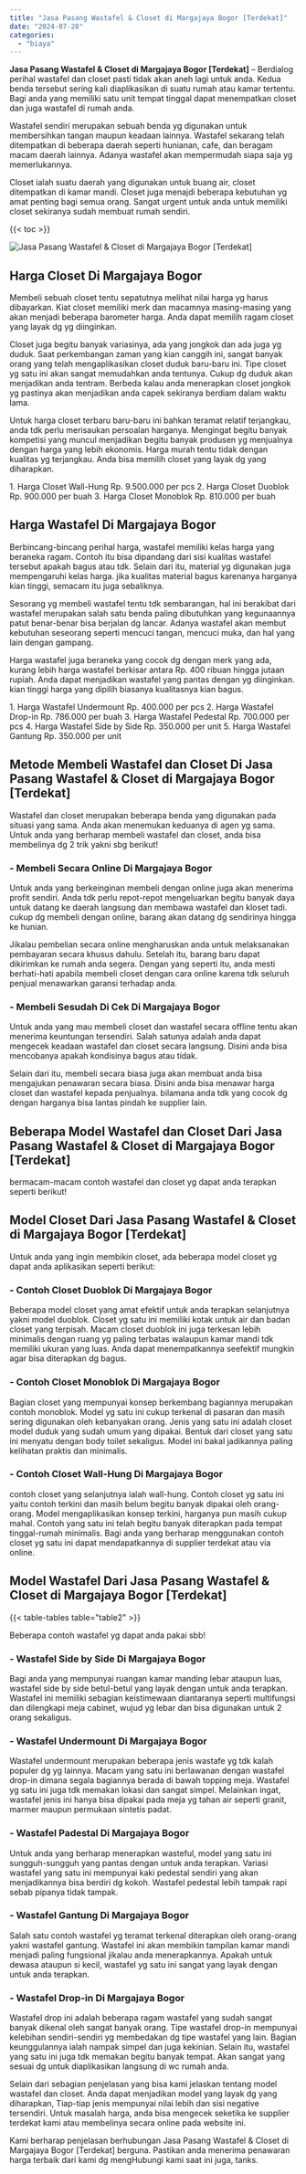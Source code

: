 ```yaml
---
title: "Jasa Pasang Wastafel & Closet di Margajaya Bogor [Terdekat]"
date: "2024-07-28"
categories: 
  - "biaya"
---
```


**Jasa Pasang Wastafel & Closet di Margajaya Bogor \[Terdekat\]** – Berdialog perihal wastafel dan closet pasti tidak akan aneh lagi untuk anda. Kedua benda tersebut sering kali diaplikasikan di suatu rumah atau kamar tertentu. Bagi anda yang memiliki satu unit tempat tinggal dapat menempatkan closet dan juga wastafel di rumah anda.

Wastafel sendiri merupakan sebuah benda yg digunakan untuk membersihkan tangan maupun keadaan lainnya. Wastafel sekarang telah ditempatkan di beberapa daerah seperti hunianan, cafe, dan beragam macam daerah lainnya. Adanya wastafel akan mempermudah siapa saja yg memerlukannya.

Closet ialah suatu daerah yang digunakan untuk buang air, closet ditempatkan di kamar mandi. Closet juga menajdi beberapa kebutuhan yg amat penting bagi semua orang. Sangat urgent untuk anda untuk memiliki closet sekiranya sudah membuat rumah sendiri.

{{< toc >}}

![Jasa Pasang Wastafel & Closet di Margajaya Bogor [Terdekat]](/images/wastafel-closet-murah30.png)

## Harga Closet Di Margajaya Bogor

Membeli sebuah closet tentu sepatutnya melihat nilai harga yg harus dibayarkan. Kiat closet memiliki merk dan macamnya masing-masing yang akan menjadi beberapa barometer harga. Anda dapat memilih ragam closet yang layak dg yg diinginkan.

Closet juga begitu banyak variasinya, ada yang jongkok dan ada juga yg duduk. Saat perkembangan zaman yang kian canggih ini, sangat banyak orang yang telah mengaplikasikan closet duduk baru-baru ini. Tipe closet yg satu ini akan sangat memudahkan anda tentunya. Cukup dg duduk akan menjadikan anda tentram. Berbeda kalau anda menerapkan closet jongkok yg pastinya akan menjadikan anda capek sekiranya berdiam dalam waktu lama.

Untuk harga closet terbaru baru-baru ini bahkan teramat relatif terjangkau, anda tdk perlu merisaukan persoalan harganya. Mengingat begitu banyak kompetisi yang muncul menjadikan begitu banyak produsen yg menjualnya dengan harga yang lebih ekonomis. Harga murah tentu tidak dengan kualitas yg terjangkau. Anda bisa memilih closet yang layak dg yang diharapkan.

1\. Harga Closet Wall-Hung Rp. 9.500.000 per pcs 2. Harga Closet Duoblok Rp. 900.000 per buah 3. Harga Closet Monoblok Rp. 810.000 per buah

## Harga Wastafel Di Margajaya Bogor

Berbincang-bincang perihal harga, wastafel memiliki kelas harga yang beraneka ragam. Contoh itu bisa dipandang dari sisi kualitas wastafel tersebut apakah bagus atau tdk. Selain dari itu, material yg digunakan juga mempengaruhi kelas harga. jika kualitas material bagus karenanya harganya kian tinggi, semacam itu juga sebaliknya.

Sesorang yg membeli wastafel tentu tdk sembarangan, hal ini berakibat dari wastafel merupakan salah satu benda paling dibutuhkan yang kegunaannya patut benar-benar bisa berjalan dg lancar. Adanya wastafel akan membut kebutuhan seseorang seperti mencuci tangan, mencuci muka, dan hal yang lain dengan gampang.

Harga wastafel juga beraneka yang cocok dg dengan merk yang ada, kurang lebih harga wastafel berkisar antara Rp. 400 ribuan hingga jutaan rupiah. Anda dapat menjadikan wastafel yang pantas dengan yg diinginkan. kian tinggi harga yang dipilih biasanya kualitasnya kian bagus.

1\. Harga Wastafel Undermount Rp. 400.000 per pcs 2. Harga Wastafel Drop-in Rp. 786.000 per buah 3. Harga Wastafel Pedestal Rp. 700.000 per pcs 4. Harga Wastafel Side by Side Rp. 350.000 per unit 5. Harga Wastafel Gantung Rp. 350.000 per unit

## Metode Membeli Wastafel dan Closet Di Jasa Pasang Wastafel & Closet di Margajaya Bogor \[Terdekat\]

Wastafel dan closet merupakan beberapa benda yang digunakan pada situasi yang sama. Anda akan menemukan keduanya di agen yg sama. Untuk anda yang berharap membeli wastafel dan closet, anda bisa membelinya dg 2 trik yakni sbg berikut!

### \- Membeli Secara Online Di Margajaya Bogor

Untuk anda yang berkeinginan membeli dengan online juga akan menerima profit sendiri. Anda tdk perlu repot-repot mengeluarkan begitu banyak daya untuk datang ke daerah langsung dan membawa wastafel dan kloset tadi. cukup dg membeli dengan online, barang akan datang dg sendirinya hingga ke hunian.

Jikalau pembelian secara online mengharuskan anda untuk melaksanakan pembayaran secara khusus dahulu. Setelah itu, barang baru dapat dikirimkan ke rumah anda segera. Dengan yang seperti itu, anda mesti berhati-hati apabila membeli closet dengan cara online karena tdk seluruh penjual menawarkan garansi terhadap anda.

### \- Membeli Sesudah Di Cek Di Margajaya Bogor

Untuk anda yang mau membeli closet dan wastafel secara offline tentu akan menerima keuntungan tersendiri. Salah satunya adalah anda dapat mengecek keadaan wastafel dan closet secara langsung. Disini anda bisa mencobanya apakah kondisinya bagus atau tidak.

Selain dari itu, membeli secara biasa juga akan membuat anda bisa mengajukan penawaran secara biasa. Disini anda bisa menawar harga closet dan wastafel kepada penjualnya. bilamana anda tdk yang cocok dg dengan harganya bisa lantas pindah ke supplier lain.

## Beberapa Model Wastafel dan Closet Dari Jasa Pasang Wastafel & Closet di Margajaya Bogor \[Terdekat\]

bermacam-macam contoh wastafel dan closet yg dapat anda terapkan seperti berikut!

## Model Closet Dari Jasa Pasang Wastafel & Closet di Margajaya Bogor \[Terdekat\]

Untuk anda yang ingin membikin closet, ada beberapa model closet yg dapat anda aplikasikan seperti berikut:

### \- Contoh Closet Duoblok Di Margajaya Bogor

Beberapa model closet yang amat efektif untuk anda terapkan selanjutnya yakni model duoblok. Closet yg satu ini memiliki kotak untuk air dan badan closet yang terpisah. Macam closet duoblok ini juga terkesan lebih minimalis dengan ruang yg paling terbatas walaupun kamar mandi tdk memiliki ukuran yang luas. Anda dapat menempatkannya seefektif mungkin agar bisa diterapkan dg bagus.

### \- Contoh Closet Monoblok Di Margajaya Bogor

Bagian closet yang mempunyai konsep berkembang bagiannya merupakan contoh monoblok. Model yg satu ini cukup terkenal di pasaran dan masih sering digunakan oleh kebanyakan orang. Jenis yang satu ini adalah closet model duduk yang sudah umum yang dipakai. Bentuk dari closet yang satu ini menyatu dengan body toilet sekaligus. Model ini bakal jadikannya paling kelihatan praktis dan minimalis.

### \- Contoh Closet Wall-Hung Di Margajaya Bogor

contoh closet yang selanjutnya ialah wall-hung. Contoh closet yg satu ini yaitu contoh terkini dan masih belum begitu banyak dipakai oleh orang-orang. Model mengaplikasikan konsep terkini, harganya pun masih cukup mahal. Contoh yang satu ini telah begitu banyak diterapkan pada tempat tinggal-rumah minimalis. Bagi anda yang berharap menggunakan contoh closet yg satu ini dapat mendapatkannya di supplier terdekat atau via online.

## Model Wastafel Dari Jasa Pasang Wastafel & Closet di Margajaya Bogor \[Terdekat\]

{{< table-tables table="table2" >}}

Beberapa contoh wastafel yg dapat anda pakai sbb!

### \- Wastafel Side by Side Di Margajaya Bogor

Bagi anda yang mempunyai ruangan kamar manding lebar ataupun luas, wastafel side by side betul-betul yang layak dengan untuk anda terapkan. Wastafel ini memiliki sebagian keistimewaan diantaranya seperti multifungsi dan dilengkapi meja cabinet, wujud yg lebar dan bisa digunakan untuk 2 orang sekaligus.

### \- Wastafel Undermount Di Margajaya Bogor

Wastafel undermount merupakan beberapa jenis wastafe yg tdk kalah populer dg yg lainnya. Macam yang satu ini berlawanan dengan wastafel drop-in dimana segala bagiannya berada di bawah topping meja. Wastafel yg satu ini juga tdk memakan lokasi dan sangat simpel. Melainkan ingat, wastafel jenis ini hanya bisa dipakai pada meja yg tahan air seperti granit, marmer maupun permukaan sintetis padat.

### \- Wastafel Padestal Di Margajaya Bogor

Untuk anda yang berharap menerapkan wasteful, model yang satu ini sungguh-sungguh yang pantas dengan untuk anda terapkan. Variasi wastafel yang satu ini mempunyai kaki pedestal sendiri yang akan menjadikannya bisa berdiri dg kokoh. Wastafel pedestal lebih tampak rapi sebab pipanya tidak tampak.

### \- Wastafel Gantung Di Margajaya Bogor

Salah satu contoh wastafel yg teramat terkenal diterapkan oleh orang-orang yakni wastafel gantung. Wastafel ini akan membikin tampilan kamar mandi menjadi paling fungsional jikalau anda menerapkannya. Apakah untuk dewasa ataupun si kecil, wastafel yg satu ini sangat yang layak dengan untuk anda terapkan.

### \- Wastafel Drop-in Di Margajaya Bogor

Wastafel drop ini adalah beberapa ragam wastafel yang sudah sangat banyak dikenal oleh sangat banyak orang. Tipe wastafel drop-in mempunyai kelebihan sendiri-sendiri yg membedakan dg tipe wastafel yang lain. Bagian keunggulannya ialah nampak simpel dan juga kekinian. Selain itu, wastafel yang satu ini juga tdk memakan begitu banyak tempat. Akan sangat yang sesuai dg untuk diaplikasikan langsung di wc rumah anda.

Selain dari sebagian penjelasan yang bisa kami jelaskan tentang model wastafel dan closet. Anda dapat menjadikan model yang layak dg yang diharapkan, Tiap-tiap jenis mempunyai nilai lebih dan sisi negative tersendiri. Untuk masalah harga, anda bisa mengecek seketika ke supplier terdekat kami atau membelinya secara online pada website ini.

Kami berharap penjelasan berhubungan Jasa Pasang Wastafel & Closet di Margajaya Bogor \[Terdekat\] berguna. Pastikan anda menerima penawaran harga terbaik dari kami dg mengHubungi kami saat ini juga, tanks.
